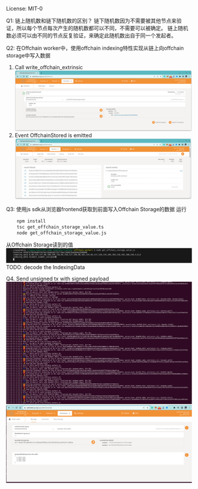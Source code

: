 License: MIT-0

Q1: 链上随机数和链下随机数的区别？
链下随机数因为不需要被其他节点来验证，所以每个节点每次产生的随机数都可以不同，不需要可以被确定。
链上随机数必须可以由不同的节点反复验证，来确定此随机数出自于同一个发起者。

Q2: 在Offchain worker中，使用offchain indexing特性实现从链上向offchain storage中写入数据
1. Call write_offchain_extrinsic
![Call write offchain storage](call_write_offchain_storage.png)
2. Event OffchainStored is emitted
![Event OffchainStored is emitted](event_offchain_stored_is_emitted.png)

Q3: 使用js sdk从浏览器frontend获取到前面写入Offchain Storage的数据
运行
```
    npm install
    tsc get_offchain_storage_value.ts
    node get_offchain_storage_value.js
```
从Offchain Storage读到的值
![Encoded offchain storage data](encoded_offchain_storage_data.png)
TODO: decode the IndexingData

Q4. Send unsigned tx with signed payload
![send_unsigned_tx_with_signed_payload](send_unsigned_tx_with_signed_payload.png)
![signed_payload_on_chain](signed_payload_on_chain.png)
